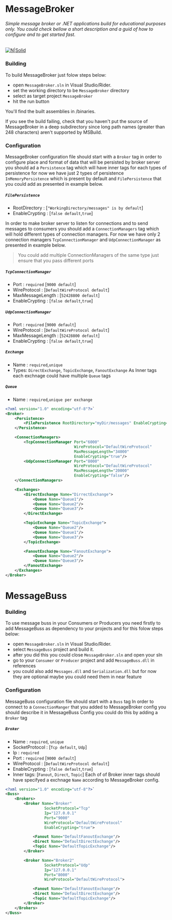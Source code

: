 # MessageBroker
###### Simple message broker or .NET applications build for educational purposes only. You could check bellow a short description and a guid of how to configure and to get started fast.
[![N|Solid](https://lostechies.com/derekgreer/files/2012/03/TopicExchange2.png)]()

### Building

To build MessageBroker just folow steps below:
- open `MessageBroker.sln` in Visual Studio/Rider.
- set the working directory to be `MessageBroker` directory
- select as target project `MessageBroker`
- hit the run button 

You'll find the built assemblies in /binaries.

If you see the build failing, check that you haven't put the source of MessageBroker in a deep subdirectory since long path names (greater than 248 characters) aren't supported by MSBuild.

### Configuration
MessageBroker configuration file should start with a `Broker` tag in order to configure place and format of data that will be persisted by broker server you should ad a `Persistence` tag which will have inner tags for each types of persistence for now we have just 2 types of persistence  `InMemoryPersistence` which is present by default and `FilePersistence` that you could add as presented in example below.

##### `FilePersistence`
- RootDirectory : [`"WorkingDirectory/messages" is by default`]
- EnableCrypting : [`false default`,`true`]

In order to make broker server to listen for connections and to send messages to consumers you should add a `ConnectionManagers` tag which will hold different types of connection managers. For now we have only 2 connection managers `TcpConnectionManager` and `UdpConnectionManager` as presented in example below. 

>You could add multiple ConnectionManagers of the same type just ensure that you pass different ports

##### `TcpConnectionManager`
- Port : `required` [`9000 default`]
- WireProtocol : [`DefaultWireProtocol default`]
- MaxMessageLength : [`52428800 default`]
- EnableCrypting : [`false default`,`true`]

##### `UdpConnectionManager`
- Port : `required` [`9000 default`]
- WireProtocol : [`DefaultWireProtocol default`]
- MaxMessageLength : [`52428800 default`]
- EnableCrypting : [`false default`,`true`]

##### `Exchange`
- Name : `required`,`unique`
- Types: `DirectExchange`, `TopicExchange`, `FanoutExchange`
As Inner tags each exchnage could have multiple `Queue` tags

##### `Queue`
- Name : `required`,`unique per exchange`

```xml
<?xml version="1.0" encoding="utf-8"?>`
<Broker>
    <Persistence>
        <FilePersistence RootDirectory="myDir/messages" EnableCrypting="true"/>
    </Persistence>

    <ConnectionManagers>
        <TcpConnectionManager Port="6000"
                              WireProtocol="DefaultWireProtocol"
                              MaxMessageLength="34000"
                              EnableCrypting="true"/>
        <UdpConnectionManager Port="8000"
                              WireProtocol="DefaultWireProtocol"
                              MaxMessageLength="20000"
                              EnableCrypting="false"/>
    </ConnectionManagers>

    <Exchanges>
        <DirectExchange Name="DirrectExchange">
            <Queue Name="Queue1"/>
            <Queue Name="Queue2"/>
            <Queue Name="Queue3"/>
        </DirectExchange>

        <TopicExchange Name="TopicExchange">
            <Queue Name="Queue2"/>
            <Queue Name="Queue1"/>
            <Queue Name="Queue3"/>
        </TopicExchange>

        <FanoutExchange Name="FanoutExchange">
            <Queue Name="Queue2"/>
            <Queue Name="Queue3"/>
        </FanoutExchange>
    </Exchanges>
</Broker>
```


# MessageBuss
### Building
To use message buss in your Consumers or Producers you need firstly to add MessageBuss as dependency to your projects and for this folow steps below: 
 - open `MessageBroker.sln` in Visual Studio/Rider.
 - select `MessageBuss` project and build it.
 - after you did this you could close `MessageBroker.sln` and open your sln
 - go to your `Consumer` or `Producer` project and add `MessageBuss.dll` in references
 - you could also add `Messages.dll` and `Serialization.dll` but for now they are optional maybe you could need them in near feature

### Configuration
MessageBuss configuration file should start with a `Buss` tag
In order to connect to a `ConnectionManger` that you added to MessageBroker config you should describe it in MessageBuss Config you could do this by adding a `Broker` tag

##### `Broker`
- Name : `required`, `unique`
- SocketProtocol : [`Tcp default`, `Udp`]
- Ip : `required`
- Port : `required` [`9000 default`]
- WireProtocol : [`DefaultWireProtocol default`]
- EnableCrypting : [`false default`,`true`]
- Inner tags: [`Fanout`, `Direct`, `Topic`] 
 Each of of Broker inner tags should have specifyed a exchnage `Name` according to MessageBroker config.

```xml
<?xml version="1.0" encoding="utf-8"?>`
<Buss>
    <Brokers>
        <Broker Name="Broker"
                 SocketProtocol="Tcp"
                 Ip="127.0.0.1"
                 Port="9000"
                 WireProtocol="DefaultWireProtocol"
                 EnableCrypting="true">

            <Fanout Name="DefaultFanoutExchange"/>
            <Direct Name="DefaultDirectExchange"/>
            <Topic Name="DefaultTopicExchange"/>
        </Broker>

        <Broker Name="Broker2"
                 SocketProtocol="Udp"
                 Ip="127.0.0.1"
                 Port="8000"
                 WireProtocol="DefaultWireProtocol">

            <Fanout Name="DefaultFanoutExchange"/>
            <Direct Name="DefaultDirectExchange"/>
            <Topic Name="DefaultTopicExchange"/>
        </Broker>
    </Brokers>
</Buss>
```
